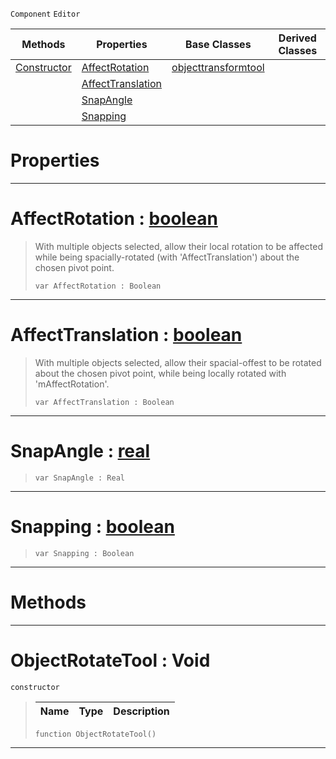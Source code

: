  `Component` `Editor`



|Methods|Properties|Base Classes|Derived Classes|
|---|---|---|---|
|[ Constructor](https://plasmaengine.github.io/PlasmaDocs/Plasma1/C++/code_reference/class_reference/objectrotatetool.md#objectrotatetool-void)|[ AffectRotation](https://plasmaengine.github.io/PlasmaDocs/Plasma1/C++/code_reference/class_reference/objectrotatetool.md#affectrotation-plasma-engi)|[objecttransformtool](https://plasmaengine.github.io/PlasmaDocs/Plasma1/C++/code_reference/class_reference/objecttransformtool.md)| |
| |[ AffectTranslation](https://plasmaengine.github.io/PlasmaDocs/Plasma1/C++/code_reference/class_reference/objectrotatetool.md#affecttranslation-plasma-e)| | |
| |[ SnapAngle](https://plasmaengine.github.io/PlasmaDocs/Plasma1/C++/code_reference/class_reference/objectrotatetool.md#snapangle-plasma-engine-do)| | |
| |[ Snapping](https://plasmaengine.github.io/PlasmaDocs/Plasma1/C++/code_reference/class_reference/objectrotatetool.md#snapping-plasma-engine-doc)| | |


 #  Properties


---  
 #  AffectRotation : [boolean](https://plasmaengine.github.io/PlasmaDocs/Plasma1/C++/code_reference/lightning_base_types/boolean.md)

> With multiple objects selected, allow their local rotation to be affected while being spacially-rotated (with 'AffectTranslation') about the chosen pivot point.
> ``` lang=cpp, name=Lightning
> var AffectRotation : Boolean


---  
 #  AffectTranslation : [boolean](https://plasmaengine.github.io/PlasmaDocs/Plasma1/C++/code_reference/lightning_base_types/boolean.md)

> With multiple objects selected, allow their spacial-offest to be rotated about the chosen pivot point, while being locally rotated with 'mAffectRotation'.
> ``` lang=cpp, name=Lightning
> var AffectTranslation : Boolean


---  
 #  SnapAngle : [real](https://plasmaengine.github.io/PlasmaDocs/Plasma1/C++/code_reference/lightning_base_types/real.md)

> 
> ``` lang=cpp, name=Lightning
> var SnapAngle : Real


---  
 #  Snapping : [boolean](https://plasmaengine.github.io/PlasmaDocs/Plasma1/C++/code_reference/lightning_base_types/boolean.md)

> 
> ``` lang=cpp, name=Lightning
> var Snapping : Boolean


---  
 #  Methods


---  
 #  ObjectRotateTool : Void

 `constructor`

> 
> |Name|Type|Description|
> |---|---|---|
> ``` lang=cpp, name=Lightning
> function ObjectRotateTool()
> ``` 


---  
 

 